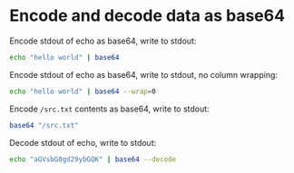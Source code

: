 # Encode and decode data as base64

Encode stdout of echo as base64, write to stdout:

```sh
echo "hello world" | base64
```

Encode stdout of echo as base64, write to stdout, no column wrapping:

```sh
echo "hello world" | base64 --wrap=0
```

Encode `/src.txt` contents as base64, write to stdout:

```sh
base64 "/src.txt"
```

Decode stdout of echo, write to stdout:

```sh
echo "aGVsbG8gd29ybGQK" | base64 --decode
```
